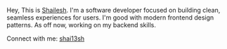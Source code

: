 Hey, This is [Shailesh](https://shaileshsathe.vercel.app/).
I'm a software developer focused on building clean, seamless experiences for users. I'm good with modern frontend design patterns. As off now, working on my backend skills.

Connect with me: [shai13sh](https://x.com/shai13sh)
